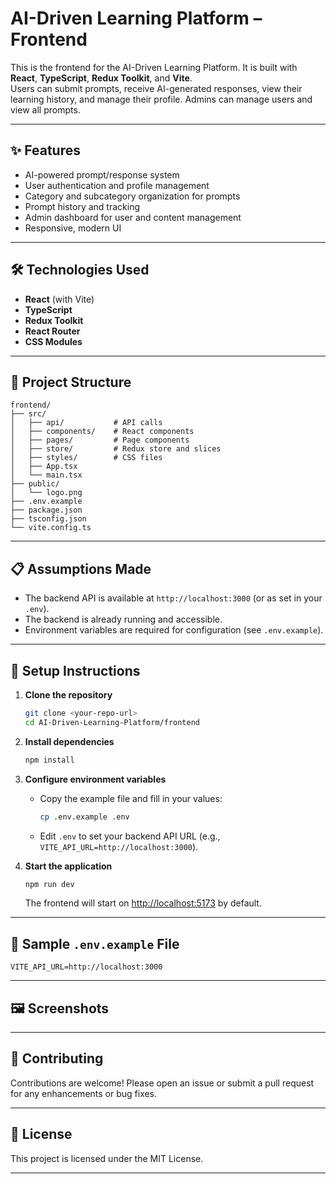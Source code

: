# AI-Driven Learning Platform – Frontend

This is the frontend for the AI-Driven Learning Platform. It is built with **React**, **TypeScript**, **Redux Toolkit**, and **Vite**.  
Users can submit prompts, receive AI-generated responses, view their learning history, and manage their profile. Admins can manage users and view all prompts.

---

## ✨ Features

- AI-powered prompt/response system
- User authentication and profile management
- Category and subcategory organization for prompts
- Prompt history and tracking
- Admin dashboard for user and content management
- Responsive, modern UI

---

## 🛠 Technologies Used

- **React** (with Vite)
- **TypeScript**
- **Redux Toolkit**
- **React Router**
- **CSS Modules**

---

## 📁 Project Structure

```
frontend/
├── src/
│   ├── api/           # API calls
│   ├── components/    # React components
│   ├── pages/         # Page components
│   ├── store/         # Redux store and slices
│   ├── styles/        # CSS files
│   ├── App.tsx
│   └── main.tsx
├── public/
│   └── logo.png
├── .env.example
├── package.json
├── tsconfig.json
└── vite.config.ts
```

---

## 📋 Assumptions Made

- The backend API is available at `http://localhost:3000` (or as set in your `.env`).
- The backend is already running and accessible.
- Environment variables are required for configuration (see `.env.example`).

---

## 🚀 Setup Instructions

1. **Clone the repository**
   ```bash
   git clone <your-repo-url>
   cd AI-Driven-Learning-Platform/frontend
   ```

2. **Install dependencies**
   ```bash
   npm install
   ```

3. **Configure environment variables**
   - Copy the example file and fill in your values:
     ```bash
     cp .env.example .env
     ```
   - Edit `.env` to set your backend API URL (e.g., `VITE_API_URL=http://localhost:3000`).

4. **Start the application**
   ```bash
   npm run dev
   ```
   The frontend will start on [http://localhost:5173](http://localhost:5173) by default.

---

## 🧪 Sample `.env.example` File

```
VITE_API_URL=http://localhost:3000
```

---

## 🖼️ Screenshots



---

## 🤝 Contributing

Contributions are welcome! Please open an issue or submit a pull request for any enhancements or bug fixes.

---

## 📝 License

This project is licensed under the MIT License.

---